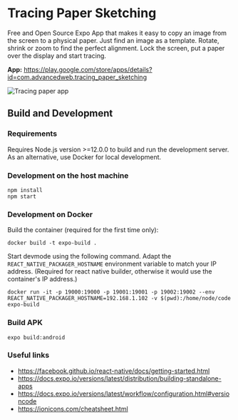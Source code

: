 # Tracing Paper Sketching

Free and Open Source Expo App that makes it easy to copy an image from the screen to a physical paper. Just find an image as a template. Rotate, shrink or zoom to find the perfect alignment. Lock the screen, put a paper over the display and start tracing.

**App:** https://play.google.com/store/apps/details?id=com.advancedweb.tracing_paper_sketching

![Tracing paper app](https://github.com/dodie/tracing-paper-sketching/blob/master/docs/IMG_20190104_204555.jpg "Tracing paper app")


## Build and Development


### Requirements

Requires Node.js version >=12.0.0 to build and run the development server.
As an alternative, use Docker for local development.


### Development on the host machine

```
npm install
npm start
```


### Development on Docker

Build the container (required for the first time only):
```
docker build -t expo-build .
```

Start devmode using the following command. Adapt the `REACT_NATIVE_PACKAGER_HOSTNAME` environment variable
to match your IP address. (Required for react native builder, otherwise it would use the container's IP address.)
```
docker run -it -p 19000:19000 -p 19001:19001 -p 19002:19002 --env REACT_NATIVE_PACKAGER_HOSTNAME=192.168.1.102 -v $(pwd):/home/node/code expo-build
```


### Build APK

```
expo build:android
```


### Useful links

- https://facebook.github.io/react-native/docs/getting-started.html
- https://docs.expo.io/versions/latest/distribution/building-standalone-apps
- https://docs.expo.io/versions/latest/workflow/configuration.html#versioncode
- https://ionicons.com/cheatsheet.html


